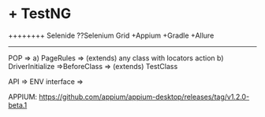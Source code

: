 # + TestNG
++++++++ Selenide
??Selenium Grid
+Appium
+Gradle
+Allure


----------------------


POP => 
a) PageRules  => (extends) any class with locators action
b)  DriverInitialize =>BeforeClass  => (extends) TestClass








API => ENV interface => 



APPIUM:
https://github.com/appium/appium-desktop/releases/tag/v1.2.0-beta.1
